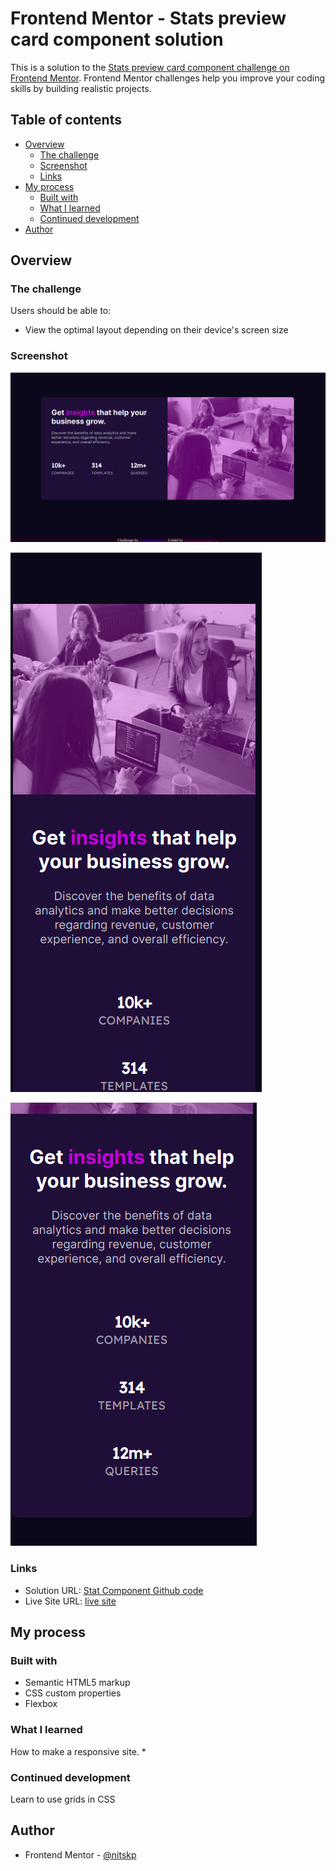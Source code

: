 # Frontend Mentor - Stats preview card component solution

This is a solution to the [Stats preview card component challenge on Frontend Mentor](https://www.frontendmentor.io/challenges/stats-preview-card-component-8JqbgoU62). Frontend Mentor challenges help you improve your coding skills by building realistic projects. 

## Table of contents

- [Overview](#overview)
  - [The challenge](#the-challenge)
  - [Screenshot](#screenshot)
  - [Links](#links)
- [My process](#my-process)
  - [Built with](#built-with)
  - [What I learned](#what-i-learned)
  - [Continued development](#continued-development)
- [Author](#author)

## Overview

### The challenge

Users should be able to:

- View the optimal layout depending on their device's screen size

### Screenshot

![Desktop View](./Screenshots/desktop-view.png)

![Mobile View 1](./Screenshots/mobile-view-1.png)

![Mobile View 2](./Screenshots/mobile-view-2.png)



### Links

- Solution URL: [Stat Component Github code]()
- Live Site URL: [live site]()

## My process

### Built with

- Semantic HTML5 markup
- CSS custom properties
- Flexbox

### What I learned

How to make a responsive site.
*

### Continued development

Learn to use grids in CSS

## Author

- Frontend Mentor - [@nitskp](https://www.frontendmentor.io/profile/nitskp)
